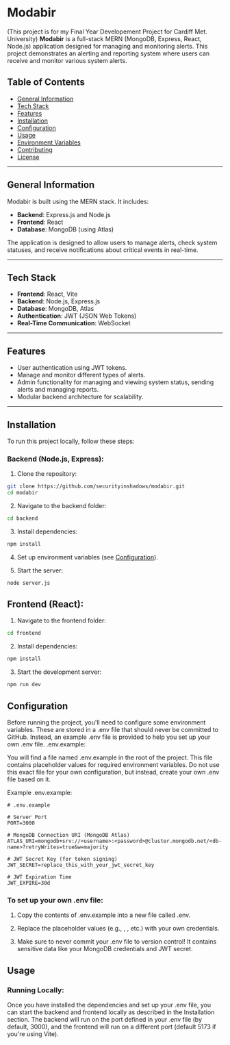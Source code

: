 # Modabir
(This project is for my Final Year Developement Project for Cardiff Met. University)
**Modabir** is a full-stack MERN (MongoDB, Express, React, Node.js) application designed for managing and monitoring alerts. This project demonstrates an alerting and reporting system where users can receive and monitor various system alerts.

## Table of Contents

- [General Information](#general-information)
- [Tech Stack](#tech-stack)
- [Features](#features)
- [Installation](#installation)
- [Configuration](#configuration)
- [Usage](#usage)
- [Environment Variables](#environment-variables)
- [Contributing](#contributing)
- [License](#license)

---

## General Information

Modabir is built using the MERN stack. It includes:

- **Backend**: Express.js and Node.js
- **Frontend**: React
- **Database**: MongoDB (using Atlas)

The application is designed to allow users to manage alerts, check system statuses, and receive notifications about critical events in real-time.

---

## Tech Stack

- **Frontend**: React, Vite
- **Backend**: Node.js, Express.js
- **Database**: MongoDB, Atlas
- **Authentication**: JWT (JSON Web Tokens)
- **Real-Time Communication**: WebSocket

---

## Features

- User authentication using JWT tokens.
- Manage and monitor different types of alerts.
- Admin functionality for managing and viewing system status, sending alerts and managing reports.
- Modular backend architecture for scalability.

---

## Installation

To run this project locally, follow these steps:

### Backend (Node.js, Express):

1. Clone the repository:
  ```bash
  git clone https://github.com/securityinshadows/modabir.git
  cd modabir
  ```
2. Navigate to the backend folder:
  ```bash
  cd backend
  ```
3. Install dependencies:
  ```bash 
  npm install
  ```
4. Set up environment variables (see [Configuration](#configuration)).

5. Start the server:
  ```bash
  node server.js
  ```
## Frontend (React):

1. Navigate to the frontend folder:
  ```bash
  cd frontend
  ```
2. Install dependencies:
  ```bash
  npm install
  ```
3. Start the development server:
  ```bash
  npm run dev
  ```

## Configuration
Before running the project, you'll need to configure some environment variables. These are stored in a .env file that should never be committed to GitHub. Instead, an example .env file is provided to help you set up your own .env file.
.env.example:

You will find a file named .env.example in the root of the project. This file contains placeholder values for required environment variables. Do not use this exact file for your own configuration, but instead, create your own .env file based on it.

Example .env.example:
```
# .env.example

# Server Port
PORT=3000

# MongoDB Connection URI (MongoDB Atlas)
ATLAS_URI=mongodb+srv://<username>:<password>@cluster.mongodb.net/<db-name>?retryWrites=true&w=majority

# JWT Secret Key (for token signing)
JWT_SECRET=replace_this_with_your_jwt_secret_key

# JWT Expiration Time
JWT_EXPIRE=30d
```
### To set up your own .env file:

1. Copy the contents of .env.example into a new file called .env.

2. Replace the placeholder values (e.g., <username>, <password>, etc.) with your own credentials.

3. Make sure to never commit your .env file to version control! It contains sensitive data like your MongoDB credentials and JWT secret.
## Usage
### Running Locally:
Once you have installed the dependencies and set up your .env file, you can start the backend and frontend locally as described in the Installation section. The backend will run on the port defined in your .env file (by default, 3000), and the frontend will run on a different port (default 5173 if you're using Vite).
